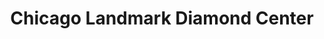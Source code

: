 ---
title: "Chicago Landmark Diamond Center"
url: /chicago/chicago-landmark-diamond-center/
shop: jewelry
---